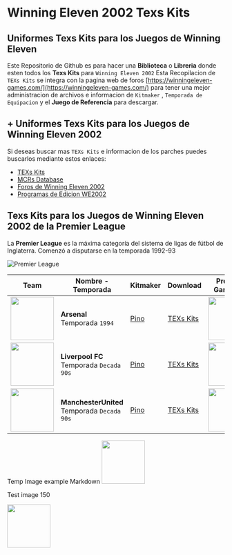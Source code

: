 # Winning Eleven 2002 Texs Kits
## Uniformes Texs Kits para los Juegos de Winning Eleven
Este Repositorio de Github es para hacer una **Biblioteca** o **Libreria** donde esten todos los **Texs Kits** para `Winning Eleven 2002`
Esta Recopilacion de `TEXs Kits` se integra con la pagina web de foros [https://winningeleven-games.com/](https://winningeleven-games.com/) para tener una mejor administracion de archivos e informacion de `Kitmaker` , `Temporada de Equipacion` y el **Juego de Referencia** para descargar.

## + Uniformes Texs Kits para los Juegos de Winning Eleven 2002
Si deseas buscar mas `TEXs Kits` e informacion de los parches puedes buscarlos mediante estos enlaces:

- [TEXs Kits](https://winningeleven-games.com/forumdisplay.php?fid=15&sortby=lastpost&order=desc&datecut=9999&prefix=1)
- [MCRs Database](https://winningeleven-games.com/forumdisplay.php?fid=15&sortby=lastpost&order=desc&datecut=9999&prefix=2)
- [Foros de Winning Eleven 2002](https://winningeleven-games.com/forumdisplay.php?fid=15)
- [Programas de Edicion WE2002](https://winningeleven-games.com/forumdisplay.php?fid=17)


## Texs Kits para los Juegos de Winning Eleven 2002 de la Premier League
La **Premier League** es la máxima categoría del sistema de ligas de fútbol de Inglaterra. Comenzó a disputarse en la temporada 1992-93


![Premier League](https://winningeleven-games.com/uploads/teamlogos/premierleague-logo.png)



| Team     | Nombre - Temporada | Kitmaker  | Download  | Previe & GameInfo  |
| ---------| ------------------ | --------- | --------  | -----------------  |
| <img src="https://winningeleven-games.com/uploads/teamlogos/Arsenal-FC.png" height="100" width="100">| **Arsenal** Temporada `1994` | [Pino](https://winningeleven-games.com/member.php?action=profile&uid=4) | [TEXs Kits](https://github.com/Diego-Pino/Winning-Eleven-2002-Texs-Kits/tree/master/PremierLeague) | <img src="https://winningeleven-games.com/uploads/texs-kits/Arsenal-94-Home.jpg" height="100"> |
| <img src="https://winningeleven-games.com/uploads/teamlogos/Liverpool-FC.png" height="100" width="100">| **Liverpool FC** Temporada `Decada 90s` | [Pino](https://winningeleven-games.com/member.php?action=profile&uid=4) | [TEXs Kits](https://github.com/Diego-Pino/Winning-Eleven-2002-Texs-Kits/tree/master/PremierLeague)  | <img src="https://winningeleven-games.com/uploads/texs-kits/Liverpool-90s.jpg" height="100">  |
| <img src="https://winningeleven-games.com/uploads/teamlogos/Manchester-United-FC.png" height="100" width="100">| **ManchesterUnited** Temporada `Decada 90s`  | [Pino](https://winningeleven-games.com/member.php?action=profile&uid=4) | [TEXs Kits](https://github.com/Diego-Pino/Winning-Eleven-2002-Texs-Kits/tree/master/PremierLeague) | <img src="https://winningeleven-games.com/uploads/texs-kits/ManchesterUnited-90s.jpg" height="100">  |


Temp Image example Markdown
<img src="https://winningeleven-games.com/uploads/teamlogos/Arsenal-FC.png" height="100" width="100">

Test image 150

<img src="https://winningeleven-games.com/uploads/texs-kits/Arsenal-94-Home.jpg" height="100">

